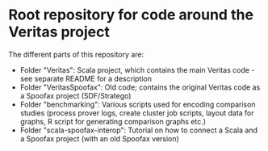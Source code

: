 # Root repository for code around the Veritas project

The different parts of this repository are:
- Folder "Veritas": Scala project, which contains the main Veritas code - see separate README for a description
- Folder "VeritasSpoofax": Old code; contains the original Veritas code as a Spoofax project (SDF/Stratego)
- Folder "benchmarking": Various scripts used for encoding comparison studies (process prover logs, create cluster job scripts, layout data for graphs, R script for generating comparison graphs etc.)
- Folder "scala-spoofax-interop": Tutorial on how to connect a Scala and a Spoofax project (with an old Spoofax version)
